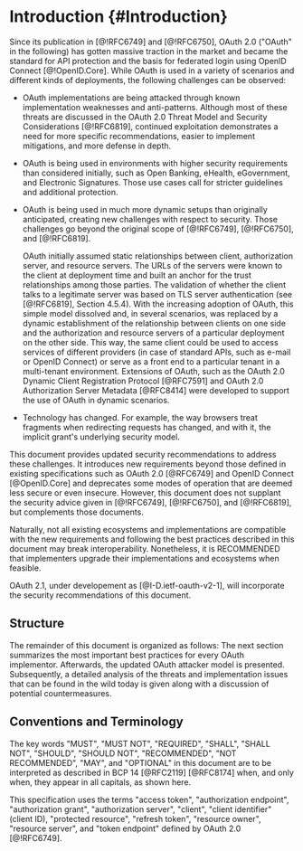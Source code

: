 # Introduction {#Introduction}

Since its publication in [@!RFC6749] and [@!RFC6750], OAuth 2.0
("OAuth" in the following) has gotten massive traction in the market
and became the standard for API protection and the basis for federated
login using OpenID Connect [@!OpenID.Core]. While OAuth is used in a
variety of scenarios and different kinds of deployments, the following
challenges can be observed:

  * OAuth implementations are being attacked through known implementation
	  weaknesses and anti-patterns. Although most of these threats are discussed
	  in the OAuth 2.0 Threat Model and Security Considerations [@!RFC6819],
   	continued exploitation demonstrates a need for more specific
	  recommendations, easier to implement mitigations, and more defense in depth.

  * OAuth is being used in environments with higher security requirements than
    considered initially, such as Open Banking, eHealth, eGovernment, and
    Electronic Signatures. Those use cases call for stricter guidelines and
    additional protection.

  * OAuth is being used in much more dynamic setups than originally anticipated,
	  creating new challenges with respect to security. Those challenges go beyond
	  the original scope of [@!RFC6749], [@!RFC6750], and [@!RFC6819].

    OAuth initially assumed static relationships between client,
    authorization server, and resource servers. The URLs of the servers were
    known to the client at deployment time and built an anchor for the
    trust relationships among those parties. The validation of whether the
    client talks to a legitimate server was based on TLS server
    authentication (see [@!RFC6819], Section 4.5.4). With the increasing
    adoption of OAuth, this simple model dissolved and, in several
    scenarios, was replaced by a dynamic establishment of the relationship
    between clients on one side and the authorization and resource servers
    of a particular deployment on the other side. This way, the same
    client could be used to access services of different providers (in
    case of standard APIs, such as e-mail or OpenID Connect) or serve as a
    front end to a particular tenant in a multi-tenant environment.
    Extensions of OAuth, such as the OAuth 2.0 Dynamic Client Registration
    Protocol [@RFC7591] and OAuth 2.0 Authorization Server Metadata
    [@RFC8414] were developed to support the use of OAuth in
    dynamic scenarios.

  * Technology has changed. For example, the way browsers treat fragments when
	  redirecting requests has changed, and with it, the implicit grant's
	  underlying security model.

This document provides updated security recommendations to address these
challenges. It introduces new requirements beyond those defined in existing
specifications such as OAuth 2.0 [@RFC6749] and OpenID Connect [@OpenID.Core]
and deprecates some modes of operation that are deemed less secure or even
insecure. However, this document does not supplant the security advice given in
[@!RFC6749], [@!RFC6750], and [@!RFC6819], but complements those documents.

Naturally, not all existing ecosystems and implementations are
compatible with the new requirements and following the best practices described in
this document may break interoperability. Nonetheless, it is RECOMMENDED that
implementers upgrade their implementations and ecosystems when feasible.

OAuth 2.1, under developement as [@I-D.ietf-oauth-v2-1], will incorporate the
security recommendations of this document.

## Structure

The remainder of this document is organized as follows: The next section
summarizes the most important best practices for every OAuth implementor.
Afterwards, the updated OAuth attacker model is presented. Subsequently, a
detailed analysis of the threats and implementation issues that can be found in
the wild today is given along with a discussion of potential countermeasures.

## Conventions and Terminology

The key words "MUST", "MUST NOT", "REQUIRED", "SHALL", "SHALL
NOT", "SHOULD", "SHOULD NOT", "RECOMMENDED", "NOT RECOMMENDED",
"MAY", and "OPTIONAL" in this document are to be interpreted as
described in BCP 14 [@RFC2119] [@RFC8174] when, and only when, they
appear in all capitals, as shown here.

This specification uses the terms "access token", "authorization
endpoint", "authorization grant", "authorization server", "client",
"client identifier" (client ID), "protected resource", "refresh
token", "resource owner", "resource server", and "token endpoint"
defined by OAuth 2.0 [@!RFC6749].
